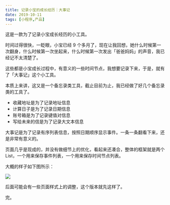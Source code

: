 ```yaml
---
title: 记录小宝的成长经历｜大事记
date: 2019-10-11
tags: [小程序,产品]
---
```


这是一款为了记录小宝成长经历的小工具。

时间过得很快，一眨眼，小宝已经 9 个多月了，现在让我回想，她什么时候第一次翻身，什么时候第一次坐起来，什么时候第一次发出「爸爸妈妈」的声音，我已经记不太清楚了。

这些都是小宝成长过程中，有意义的一些时间节点，我想要记录下来，于是，就有了「大事记」这个小工具。

本质上来讲，这又是一个备忘录类工具，截止目前为止，我已经做了好几个备忘录类的工具了。

* 收藏地址是为了记录地址信息
* 计算日子是为了记录日期信息
* 账号箱是为了记录键值对信息
* 写给未来的信是为了记录大文本信息

大事记是为了记录有序列表信息，按照日期顺序显示事件。一条一条翻看下来，还是非常有意义的。

页面几乎是现成的，并没有做细节上的优化，看起来还凑合，整体的框架就是两个 List，一个用来保存事件列表，一个用来保存时间节点列表。

大概的样子如下图所示：

![](/image/about_product/2019-10-11-09-12-16.png)

后面可能会有一些页面样式上的调整，这个版本就先这样了。

完。